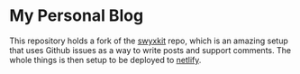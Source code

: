 # My Personal Blog 
This repository holds a fork of the [swyxkit](https://github.com/sw-yx/swyxkit) repo, which is an amazing setup that uses Github issues as a way to write posts and support comments.  The whole things is then setup to be deployed to [netlify](https://netlify.com). 